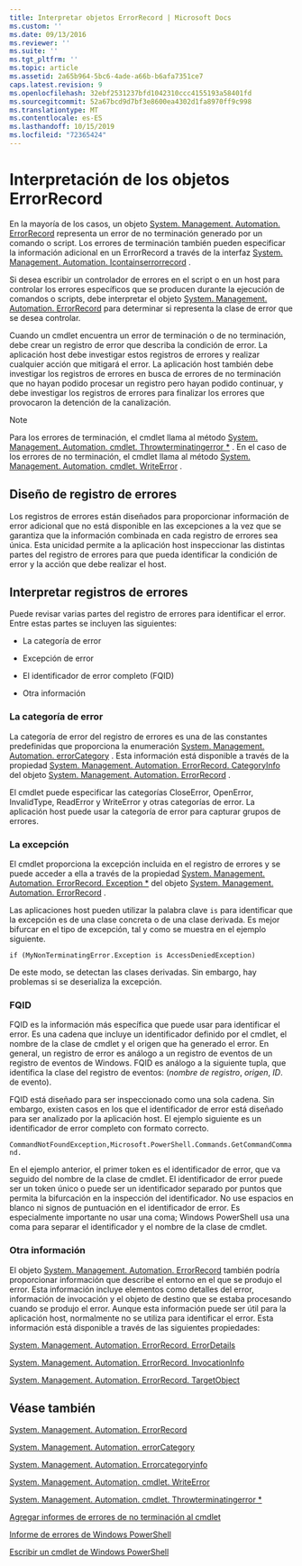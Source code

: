 ```yaml
---
title: Interpretar objetos ErrorRecord | Microsoft Docs
ms.custom: ''
ms.date: 09/13/2016
ms.reviewer: ''
ms.suite: ''
ms.tgt_pltfrm: ''
ms.topic: article
ms.assetid: 2a65b964-5bc6-4ade-a66b-b6afa7351ce7
caps.latest.revision: 9
ms.openlocfilehash: 32ebf2531237bfd1042310ccc4155193a58401fd
ms.sourcegitcommit: 52a67bcd9d7bf3e8600ea4302d1fa8970ff9c998
ms.translationtype: MT
ms.contentlocale: es-ES
ms.lasthandoff: 10/15/2019
ms.locfileid: "72365424"
---
```

# <a name="interpreting-errorrecord-objects"></a>Interpretación de los objetos ErrorRecord

En la mayoría de los casos, un objeto [System. Management. Automation. ErrorRecord](/dotnet/api/System.Management.Automation.ErrorRecord) representa un error de no terminación generado por un comando o script. Los errores de terminación también pueden especificar la información adicional en un ErrorRecord a través de la interfaz [System. Management. Automation. Icontainserrorrecord](/dotnet/api/System.Management.Automation.IContainsErrorRecord) .

Si desea escribir un controlador de errores en el script o en un host para controlar los errores específicos que se producen durante la ejecución de comandos o scripts, debe interpretar el objeto [System. Management. Automation. ErrorRecord](/dotnet/api/System.Management.Automation.ErrorRecord) para determinar si representa la clase de error que se desea controlar.

Cuando un cmdlet encuentra un error de terminación o de no terminación, debe crear un registro de error que describa la condición de error. La aplicación host debe investigar estos registros de errores y realizar cualquier acción que mitigará el error. La aplicación host también debe investigar los registros de errores en busca de errores de no terminación que no hayan podido procesar un registro pero hayan podido continuar, y debe investigar los registros de errores para finalizar los errores que provocaron la detención de la canalización.

> [!NOTE]
> Para los errores de terminación, el cmdlet llama al método [System. Management. Automation. cmdlet. Throwterminatingerror *](/dotnet/api/System.Management.Automation.Cmdlet.ThrowTerminatingError) . En el caso de los errores de no terminación, el cmdlet llama al método [System. Management. Automation. cmdlet. WriteError](/dotnet/api/System.Management.Automation.Cmdlet.WriteError) .

## <a name="error-record-design"></a>Diseño de registro de errores

Los registros de errores están diseñados para proporcionar información de error adicional que no está disponible en las excepciones a la vez que se garantiza que la información combinada en cada registro de errores sea única. Esta unicidad permite a la aplicación host inspeccionar las distintas partes del registro de errores para que pueda identificar la condición de error y la acción que debe realizar el host.

## <a name="interpreting-error-records"></a>Interpretar registros de errores

Puede revisar varias partes del registro de errores para identificar el error. Entre estas partes se incluyen las siguientes:

- La categoría de error

- Excepción de error

- El identificador de error completo (FQID)

- Otra información

### <a name="the-error-category"></a>La categoría de error

La categoría de error del registro de errores es una de las constantes predefinidas que proporciona la enumeración [System. Management. Automation. errorCategory](/dotnet/api/System.Management.Automation.ErrorCategory) . Esta información está disponible a través de la propiedad [System. Management. Automation. ErrorRecord. CategoryInfo](/dotnet/api/System.Management.Automation.ErrorRecord.CategoryInfo) del objeto [System. Management. Automation. ErrorRecord](/dotnet/api/System.Management.Automation.ErrorRecord) .

El cmdlet puede especificar las categorías CloseError, OpenError, InvalidType, ReadError y WriteError y otras categorías de error. La aplicación host puede usar la categoría de error para capturar grupos de errores.

### <a name="the-exception"></a>La excepción

El cmdlet proporciona la excepción incluida en el registro de errores y se puede acceder a ella a través de la propiedad [System. Management. Automation. ErrorRecord. Exception *](/dotnet/api/System.Management.Automation.ErrorRecord.Exception) del objeto [System. Management. Automation. ErrorRecord](/dotnet/api/System.Management.Automation.ErrorRecord) .

Las aplicaciones host pueden utilizar la palabra clave `is` para identificar que la excepción es de una clase concreta o de una clase derivada. Es mejor bifurcar en el tipo de excepción, tal y como se muestra en el ejemplo siguiente.

`if (MyNonTerminatingError.Exception is AccessDeniedException)`

De este modo, se detectan las clases derivadas. Sin embargo, hay problemas si se deserializa la excepción.

### <a name="the-fqid"></a>FQID

FQID es la información más específica que puede usar para identificar el error. Es una cadena que incluye un identificador definido por el cmdlet, el nombre de la clase de cmdlet y el origen que ha generado el error. En general, un registro de error es análogo a un registro de eventos de un registro de eventos de Windows. FQID es análogo a la siguiente tupla, que identifica la clase del registro de eventos: (*nombre de registro*, *origen*, *ID*. de evento).

FQID está diseñado para ser inspeccionado como una sola cadena. Sin embargo, existen casos en los que el identificador de error está diseñado para ser analizado por la aplicación host. El ejemplo siguiente es un identificador de error completo con formato correcto.

`CommandNotFoundException,Microsoft.PowerShell.Commands.GetCommandCommand.`

En el ejemplo anterior, el primer token es el identificador de error, que va seguido del nombre de la clase de cmdlet. El identificador de error puede ser un token único o puede ser un identificador separado por puntos que permita la bifurcación en la inspección del identificador. No use espacios en blanco ni signos de puntuación en el identificador de error. Es especialmente importante no usar una coma; Windows PowerShell usa una coma para separar el identificador y el nombre de la clase de cmdlet.

### <a name="other-information"></a>Otra información

El objeto [System. Management. Automation. ErrorRecord](/dotnet/api/System.Management.Automation.ErrorRecord) también podría proporcionar información que describe el entorno en el que se produjo el error. Esta información incluye elementos como detalles del error, información de invocación y el objeto de destino que se estaba procesando cuando se produjo el error. Aunque esta información puede ser útil para la aplicación host, normalmente no se utiliza para identificar el error. Esta información está disponible a través de las siguientes propiedades:

[System. Management. Automation. ErrorRecord. ErrorDetails](/dotnet/api/System.Management.Automation.ErrorRecord.ErrorDetails)

[System. Management. Automation. ErrorRecord. InvocationInfo](/dotnet/api/System.Management.Automation.ErrorRecord.InvocationInfo)

[System. Management. Automation. ErrorRecord. TargetObject](/dotnet/api/System.Management.Automation.ErrorRecord.TargetObject)

## <a name="see-also"></a>Véase también

[System. Management. Automation. ErrorRecord](/dotnet/api/System.Management.Automation.ErrorRecord)

[System. Management. Automation. errorCategory](/dotnet/api/System.Management.Automation.ErrorCategory)

[System. Management. Automation. Errorcategoryinfo](/dotnet/api/System.Management.Automation.ErrorCategoryInfo)

[System. Management. Automation. cmdlet. WriteError](/dotnet/api/System.Management.Automation.Cmdlet.WriteError)

[System. Management. Automation. cmdlet. Throwterminatingerror *](/dotnet/api/System.Management.Automation.Cmdlet.ThrowTerminatingError)

[Agregar informes de errores de no terminación al cmdlet](./adding-non-terminating-error-reporting-to-your-cmdlet.md)

[Informe de errores de Windows PowerShell](./error-reporting-concepts.md)

[Escribir un cmdlet de Windows PowerShell](./writing-a-windows-powershell-cmdlet.md)
